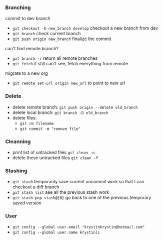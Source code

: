 ### Branching
commit to dev branch
- `git checkout -b new_branch develop` checkout a new branch from dev
- `git branch` check current branch 
- `git push origin new_branch` finalize the commit

can't find remote branch?
- `git branch -r` return all remote branches
- `git fetch` if still can't see, fetch everything from remote

migrate to a new org
- `git remote set-url origin new_url` to point to new url

### Delete
- delete remote branch: `git push origin --delete old_branch`
- delete local branch: `git branch -D old_branch`
- delete files: 
  - `git rm filename`
  - `git commit -m "remove file"`

### Cleanning 
- print list of untracked files `git clean -n`
- delete these untracked files `git clean -f`

### Stashing
- `git stash` temporarily save current uncommit work so that I can checkout a diff branch
- `git stash list` see all the previous stash work
- `git stash pop stash@{0}` go back to one of the previous temporary saved version 

### User
- `git config --global user.email "krystinkrystin@hotmail.com"`
- `git config --global user.name krystinli`
